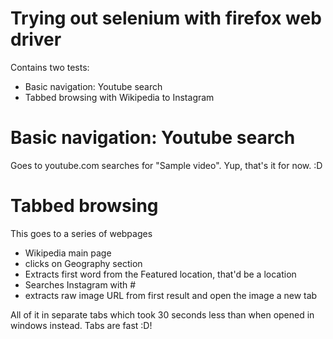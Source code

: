 # Trying out selenium with firefox web driver

Contains two tests:

  - Basic navigation: Youtube search
  - Tabbed browsing with Wikipedia to Instagram
 

# Basic navigation: Youtube search
Goes to youtube.com searches for "Sample video". Yup, that's it for now. :D

# Tabbed browsing
This goes to a series of webpages
 -  Wikipedia main page
 -  clicks on Geography section
 -  Extracts first word from the Featured location, that'd be a location
 -  Searches Instagram with #<location>
 -  extracts raw image URL from first result and open the image a new tab
 
All of it in separate tabs which took 30 seconds less than when opened in windows instead. Tabs are fast :D!

